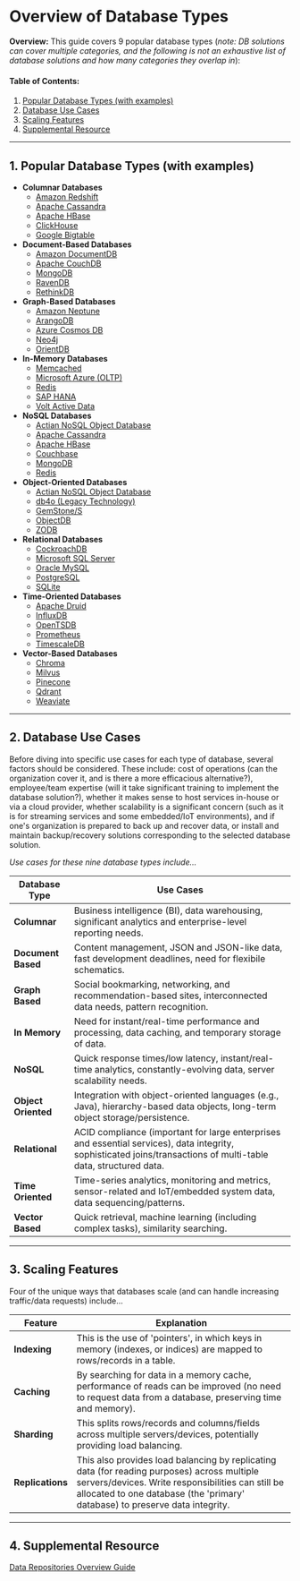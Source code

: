 # Overview of Database Types
  
**Overview:** This guide covers 9 popular database types (*note: DB solutions can cover multiple categories, and the following is not an exhaustive list of database solutions and how many categories they overlap in*):

#### Table of Contents:

1. [Popular Database Types (with examples)](#popular-db)
2. [Database Use Cases](#use-cases)
3. [Scaling Features](#scaling)
4. [Supplemental Resource](#supplemental)
  
<hr />
  
## 1. <a name="popular-db">Popular Database Types (with examples)</a>
  
* **Columnar Databases**
    - [Amazon Redshift](https://aws.amazon.com/redshift/)
    - [Apache Cassandra](https://cassandra.apache.org/_/index.html)
    - [Apache HBase](https://hbase.apache.org/)
    - [ClickHouse](https://clickhouse.com/)
    - [Google Bigtable](https://cloud.google.com/bigtable)
* **Document-Based Databases**
    - [Amazon DocumentDB](https://aws.amazon.com/documentdb/)
    - [Apache CouchDB](https://couchdb.apache.org/)
    - [MongoDB](https://www.mongodb.com/)
    - [RavenDB](https://ravendb.net/)
    - [RethinkDB](https://rethinkdb.com/)
* **Graph-Based Databases**
    - [Amazon Neptune](https://aws.amazon.com/neptune/)
    - [ArangoDB](https://arangodb.com/)
    - [Azure Cosmos DB](https://azure.microsoft.com/en-us/products/cosmos-db)
    - [Neo4j](https://neo4j.com/)
    - [OrientDB](https://orientdb.org/)
* **In-Memory Databases**
    - [Memcached](https://memcached.org/)
    - [Microsoft Azure (OLTP)](https://learn.microsoft.com/en-us/azure/architecture/data-guide/relational-data/online-transaction-processing)
    - [Redis](https://redis.io/)
    - [SAP HANA](https://www.sap.com/products/data-cloud/hana/what-is-sap-hana.html)
    - [Volt Active Data](https://www.voltactivedata.com/)
* **NoSQL Databases**
    - [Actian NoSQL Object Database](https://www.actian.com/databases/nosql/)
    - [Apache Cassandra](https://cassandra.apache.org/_/index.html)
    - [Apache HBase](https://hbase.apache.org/)
    - [Couchbase](https://www.couchbase.com/)
    - [MongoDB](https://www.mongodb.com/)
    - [Redis](https://redis.io/)
* **Object-Oriented Databases**
    - [Actian NoSQL Object Database](https://www.actian.com/databases/nosql/)
    - [db4o (Legacy Technology)](https://dbdb.io/db/db4o)
    - [GemStone/S](https://gemtalksystems.com/products/gs64/)
    - [ObjectDB](https://www.objectdb.com/)
    - [ZODB](https://zodb.org/en/latest/)
* **Relational Databases**
    - [CockroachDB](https://www.cockroachlabs.com/)
    - [Microsoft SQL Server](https://www.microsoft.com/en-us/sql-server)
    - [Oracle MySQL](https://www.mysql.com/)
    - [PostgreSQL](https://www.postgresql.org/)
    - [SQLite](https://www.sqlite.org/)
* **Time-Oriented Databases**
    - [Apache Druid](https://druid.apache.org/)
    - [InfluxDB](https://www.influxdata.com/)
    - [OpenTSDB](https://opentsdb.net/)
    - [Prometheus](https://prometheus.io/)
    - [TimescaleDB](https://www.timescale.com/)
* **Vector-Based Databases**
    - [Chroma](https://www.trychroma.com/)
    - [Milvus](https://milvus.io/)
    - [Pinecone](https://www.pinecone.io/)
    - [Qdrant](https://qdrant.tech/)
    - [Weaviate](https://weaviate.io/)
  
<hr />

## 2. <a name="use-cases">Database Use Cases</a>
  
Before diving into specific use cases for each type of database, several factors should be considered. These include: cost of operations (can the organization cover it, and is there a more efficacious alternative?), employee/team expertise (will it take significant training to implement the database solution?), whether it makes sense to host services in-house or via a cloud provider, whether scalability is a significant concern (such as it is for streaming services and some embedded/IoT environments), and if one's organization is prepared to back up and recover data, or install and maintain backup/recovery solutions corresponding to the selected database solution.
  
*Use cases for these nine database types include...*
  
| Database Type | Use Cases |
| ------- | ------- |
| **Columnar** | Business intelligence (BI), data warehousing, significant analytics and enterprise-level reporting needs. |
| **Document Based** | Content management, JSON and JSON-like data, fast development deadlines, need for flexibile schematics. |
| **Graph Based** | Social bookmarking, networking, and recommendation-based sites, interconnected data needs, pattern recognition. |
| **In Memory** | Need for instant/real-time performance and processing, data caching, and temporary storage of data. | 
| **NoSQL** | Quick response times/low latency, instant/real-time analytics, constantly-evolving data, server scalability needs. |
| **Object Oriented** | Integration with object-oriented languages (e.g., Java), hierarchy-based data objects, long-term object storage/persistence. |
| **Relational** | ACID compliance (important for large enterprises and essential services), data integrity, sophisticated joins/transactions of multi-table data, structured data. |
| **Time Oriented** | Time-series analytics, monitoring and metrics, sensor-related and IoT/embedded system data, data sequencing/patterns. |
| **Vector Based** | Quick retrieval, machine learning (including complex tasks), similarity searching. |

<hr />  

## 3. <a name="scaling">Scaling Features</a>
  
Four of the unique ways that databases scale (and can handle increasing traffic/data requests) include...
    
| Feature | Explanation |
| ------ | ------ |
| **Indexing** | This is the use of 'pointers', in which keys in memory (indexes, or indices) are mapped to rows/records in a table. |
| **Caching** | By searching for data in a memory cache, performance of reads can be improved (no need to request data from a database, preserving time and memory). |
| **Sharding** | This splits rows/records and columns/fields across multiple servers/devices, potentially providing load balancing. |
| **Replications** | This also provides load balancing by replicating data (for reading purposes) across multiple servers/devices. Write responsibilities can still be allocated to one database (the 'primary' database) to preserve data integrity. |
  
<hr />
  
## 4. <a name="supplemental">Supplemental Resource</a>
  
[Data Repositories Overview Guide](https://github.com/chaseofthejungle/data-repositories-overview)
